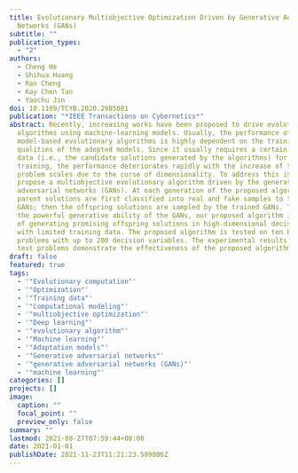 ```yaml
---
title: Evolutionary Multiobjective Optimization Driven by Generative Adversarial
  Networks (GANs)
subtitle: ""
publication_types:
  - "2"
authors:
  - Cheng He
  - Shihua Huang
  - Ran Cheng
  - Kay Chen Tan
  - Yaochu Jin
doi: 10.1109/TCYB.2020.2985081
publication: "*IEEE Transactions on Cybernetics*"
abstract: Recently, increasing works have been proposed to drive evolutionary
  algorithms using machine-learning models. Usually, the performance of such
  model-based evolutionary algorithms is highly dependent on the training
  qualities of the adopted models. Since it usually requires a certain amount of
  data (i.e., the candidate solutions generated by the algorithms) for model
  training, the performance deteriorates rapidly with the increase of the
  problem scales due to the curse of dimensionality. To address this issue, we
  propose a multiobjective evolutionary algorithm driven by the generative
  adversarial networks (GANs). At each generation of the proposed algorithm, the
  parent solutions are first classified into real and fake samples to train the
  GANs; then the offspring solutions are sampled by the trained GANs. Thanks to
  the powerful generative ability of the GANs, our proposed algorithm is capable
  of generating promising offspring solutions in high-dimensional decision space
  with limited training data. The proposed algorithm is tested on ten benchmark
  problems with up to 200 decision variables. The experimental results on these
  test problems demonstrate the effectiveness of the proposed algorithm.
draft: false
featured: true
tags:
  - '"Evolutionary computation"'
  - '"Optimization"'
  - '"Training data"'
  - '"Computational modeling"'
  - '"multiobjective optimization"'
  - '"Deep learning"'
  - '"evolutionary algorithm"'
  - '"Machine learning"'
  - '"Adaptation models"'
  - '"Generative adversarial networks"'
  - '"generative adversarial networks (GANs)"'
  - '"machine learning"'
categories: []
projects: []
image:
  caption: ""
  focal_point: ""
  preview_only: false
summary: ""
lastmod: 2021-08-27T07:59:44+08:00
date: 2021-01-01
publishDate: 2021-11-23T11:21:23.509806Z
---
```

